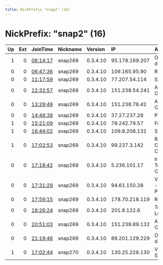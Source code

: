 ```yaml
---
title: NickPrefix "snap2" (16)
---
```


# NickPrefix: "snap2" (16)

|   Up |   Ext | JoinTime                                                                                            | Nickname   | Version   | IP             | AS                                       | CC   |   ORp |   Dirp | OS    | Contact   |   eFamMembers |
|-----:|------:|:----------------------------------------------------------------------------------------------------|:-----------|:----------|:---------------|:-----------------------------------------|:-----|------:|-------:|:------|:----------|--------------:|
|    1 |     0 | [06:14:17](https://metrics.torproject.org/rs.html#details/7A89A98A9796E6BECCA32873C70B4E68D2D4DD38) | snap269    | 0.3.4.10  | 95.178.169.207 | OPTIMA TELEKOM d.d.                      | hr   | 42979 |      0 | Linux | None      |             1 |
|    0 |     0 | [06:47:36](https://metrics.torproject.org/rs.html#details/959F5A6977E97990C9F31A3143F4568A0904B80E) | snap269    | 0.3.4.10  | 109.165.95.90  | Rostelecom                               | ru   | 40787 |      0 | Linux | None      |             1 |
|    0 |     0 | [11:17:59](https://metrics.torproject.org/rs.html#details/3E1F21D516FFD285B19E98ABBC59D381777D831B) | snap269    | 0.3.4.10  | 77.207.54.114  | SFR SA                                   | fr   | 42203 |      0 | Linux | None      |             1 |
|    0 |     0 | [12:32:57](https://metrics.torproject.org/rs.html#details/80B9C326B02CF6AE9E868F9AF7A0B6B6A5994874) | snap269    | 0.3.4.10  | 151.238.54.241 | Aria Shatel Company Ltd                  | ir   | 44483 |      0 | Linux | None      |             1 |
|    0 |     0 | [13:29:49](https://metrics.torproject.org/rs.html#details/E342A72FE0C357EADE32B5CCFE73383FF0CDD53A) | snap269    | 0.3.4.10  | 151.238.76.42  | Aria Shatel Company Ltd                  | ir   | 43345 |      0 | Linux | None      |             1 |
|    0 |     0 | [14:48:38](https://metrics.torproject.org/rs.html#details/22A09F0E2F3771F1A5A8225D796B70087323068B) | snap269    | 0.3.4.10  | 37.27.237.28   | Pars Online PJS                          | ir   | 38531 |      0 | Linux | None      |             1 |
|    1 |     0 | [15:21:09](https://metrics.torproject.org/rs.html#details/4E4AADDE7F6C7596C9B63726B9818CE529BCA6BC) | snap269    | 0.3.4.10  | 78.242.79.57   | Free SAS                                 | fr   | 34253 |      0 | Linux | None      |             1 |
|    1 |     0 | [16:44:02](https://metrics.torproject.org/rs.html#details/EEAE5D4983C727FEC15E8582B4EC64DF7E53994E) | snap269    | 0.3.4.10  | 109.8.208.131  | SFR SA                                   | fr   | 41759 |      0 | Linux | None      |             1 |
|    1 |     0 | [17:02:53](https://metrics.torproject.org/rs.html#details/679226E47F2B5992C0A2E698A02AE78458B723AD) | snap269    | 0.3.4.10  | 99.237.3.142   | Rogers Communications Canada Inc.        | ca   | 42863 |      0 | Linux | None      |             1 |
|    0 |     0 | [17:18:42](https://metrics.torproject.org/rs.html#details/2DA05A4876D2ACF7DA2A8F93B54630B548032C06) | snap269    | 0.3.4.10  | 5.236.101.17   | Iran Telecommunication Company PJS       | ir   | 39355 |      0 | Linux | None      |             1 |
|    0 |     0 | [17:31:29](https://metrics.torproject.org/rs.html#details/A93D0E79D887131D7402431C26ED397EE52EC759) | snap269    | 0.3.4.10  | 94.61.150.38   | Vodafone Portugal - Communicacoes Pessoa | pt   | 40823 |      0 | Linux | None      |             1 |
|    0 |     0 | [17:59:15](https://metrics.torproject.org/rs.html#details/796B9AC3161E179A82BAB34A2A40622C7EEC45BE) | snap269    | 0.3.4.10  | 178.70.218.119 | Rostelecom                               | ru   | 38933 |      0 | Linux | None      |             1 |
|    0 |     0 | [18:26:24](https://metrics.torproject.org/rs.html#details/C815EEB6438041368951371D523B3D67E2EE84DB) | snap269    | 0.3.4.10  | 201.8.122.6    | Telemar Norte Leste S.A.                 | br   | 39405 |      0 | Linux | None      |             1 |
|    0 |     0 | [20:51:03](https://metrics.torproject.org/rs.html#details/2E20E89B6C8EC546A3E94DE3180CFDA2AE345419) | snap269    | 0.3.4.10  | 151.239.89.132 | Aria Shatel Company Ltd                  | ir   | 37101 |      0 | Linux | None      |             1 |
|    0 |     0 | [21:19:46](https://metrics.torproject.org/rs.html#details/CC99CB8D3781CEFB1698A7CDAD6698B729BDCAB6) | snap269    | 0.3.4.10  | 89.201.129.229 | OPTIMA TELEKOM d.d.                      | hr   | 37703 |      0 | Linux | None      |             1 |
|    1 |     0 | [17:02:44](https://metrics.torproject.org/rs.html#details/B14D0728472B87FAB5AD4CDB251134416C87AA78) | snap270    | 0.3.4.10  | 130.25.228.130 | Vodafone Italia S.p.A.                   | it   | 45007 |      0 | Linux | None      |             1 |
